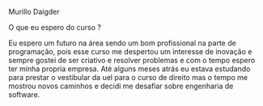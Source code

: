 Murillo Daigder

O que eu espero do curso ?

 Eu espero um futuro na área sendo um bom profissional na parte de programação, pois esse curso me despertou um interesse de inovação e sempre gostei de ser criativo e resolver problemas e com o tempo espero ter minha propria empresa. Até alguns meses atrás eu estava estudando para prestar o vestibular da uel para o curso de direito mas o tempo me mostrou novos caminhos e decidi me desafiar sobre engenharia de software.
 
